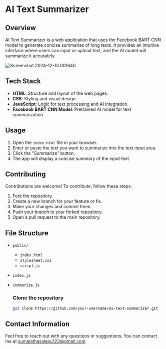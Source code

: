 # AI Text Summarizer

## Overview
AI Text Summarizer is a web application that uses the Facebook BART CNN model to generate concise summaries of long texts. It provides an intuitive interface where users can input or upload text, and the AI model will summarize it accurately.

![Screenshot 2024-12-13 001640](https://github.com/user-attachments/assets/54254155-90ee-4879-9f82-232500e9bace)


## Tech Stack
- **HTML**: Structure and layout of the web pages.
- **CSS**: Styling and visual design.
- **JavaScript**: Logic for text processing and AI integration.
- **Facebook BART CNN Model**: Pretrained AI model for text summarization.

## Usage
1. Open the `index.html` file in your browser.
2. Enter or paste the text you want to summarize into the text input area.
3. Click the "Summarize" button.
4. The app will display a concise summary of the input text.

## Contributing
Contributions are welcome! To contribute, follow these steps:

1. Fork the repository.
2. Create a new branch for your feature or fix.
3. Make your changes and commit them.
4. Push your branch to your forked repository.
5. Open a pull request to the main repository.

## File Structure
- `public/`
  - `index.html` 
  - `stylesheet.css` 
  - `script.js` 
- `index.js` 
- `summarize.js` 

  ### Clone the repository
  ```bash
  git clone https://github.com/your-username/ai-text-summarizer.git

## Contact Information
Feel free to reach out with any questions or suggestions. You can contact me at [sumalathasalapu123@gmail.com](mailto:sumalathasalapu123@gmail.com).


